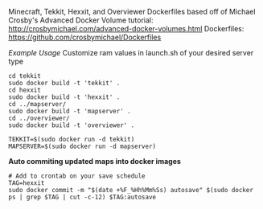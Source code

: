 Minecraft, Tekkit, Hexxit, and Overviewer Dockerfiles based off of Michael Crosby's
Advanced Docker Volume tutorial: http://crosbymichael.com/advanced-docker-volumes.html 
Dockerfiles: https://github.com/crosbymichael/Dockerfiles

*Example Usage*
Customize ram values in launch.sh of your desired server type
```
cd tekkit
sudo docker build -t 'tekkit' .
cd hexxit
sudo docker build -t 'hexxit' .
cd ../mapserver/
sudo docker build -t 'mapserver' .
cd ../overviewer/
sudo docker build -t 'overviewer' .

TEKKIT=$(sudo docker run -d tekkit)
MAPSERVER=$(sudo docker run -d mapserver)

```


**Auto commiting updated maps into docker images**
```
# Add to crontab on your save schedule
TAG=hexxit
sudo docker commit -m "$(date +%F_%Hh%Mm%Ss) autosave" $(sudo docker ps | grep $TAG | cut -c-12) $TAG:autosave
```
